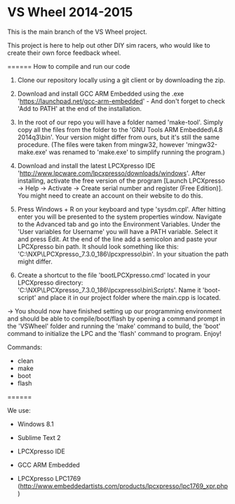 VS Wheel 2014-2015
=======
This is the main branch of the VS Wheel project.

This project is here to help out other DIY sim racers, who would like to create their own force feedback wheel.

======
How to compile and run our code

1) Clone our repository locally using a git client or by downloading the zip.

2) Download and install GCC ARM Embedded using the .exe 'https://launchpad.net/gcc-arm-embedded' - And don't forget to check 'Add to PATH' at the end of the installation.

3) In the root of our repo you will have a folder named 'make-tool'. Simply copy all the files from the folder to the 'GNU Tools ARM Embedded\4.8 2014q3\bin'. Your version might differ from ours, but it's still the same procedure. (The files were taken from mingw32, however 'mingw32-make.exe' was renamed to 'make.exe' to simplify running the program.)

4) Download and install the latest LPCXpresso IDE 'http://www.lpcware.com/lpcxpresso/downloads/windows'. After installing, activate the free version of the program [Launch LPCXpresso -> Help -> Activate -> Create serial number and register (Free Edition)]. You might need to create an account on their website to do this.

5) Press Windows + R on your keyboard and type 'sysdm.cpl'. After hitting enter you will be presented to the system properties window. Navigate to the Advanced tab and go into the Environment Variables. Under the 'User variables for Username' you will have a PATH variable. Select it and press Edit. At the end of the line add a semicolon and paste your LPCXpresso bin path. It should look something like this: 'C:\NXP\LPCXpresso_7.3.0_186\lpcxpresso\bin'. In your situation the path might differ.

6) Create a shortcut to the file 'bootLPCXpresso.cmd' located in your LPCXpresso directory: 'C:\NXP\LPCXpresso_7.3.0_186\lpcxpresso\bin\Scripts'. Name it 'boot-script' and place it in our project folder where the main.cpp is located.

-> You should now have finished setting up our programming environment and should be able to compile/boot/flash by opening a command prompt in the 'VSWheel' folder and running the 'make' command to build, the 'boot' command to initialize the LPC and the 'flash' command to program. Enjoy!

Commands:
- clean
- make
- boot
- flash

======

We use:
- Windows 8.1
- Sublime Text 2
- LPCXpresso IDE
- GCC ARM Embedded

- LPCXpresso LPC1769 (http://www.embeddedartists.com/products/lpcxpresso/lpc1769_xpr.php)